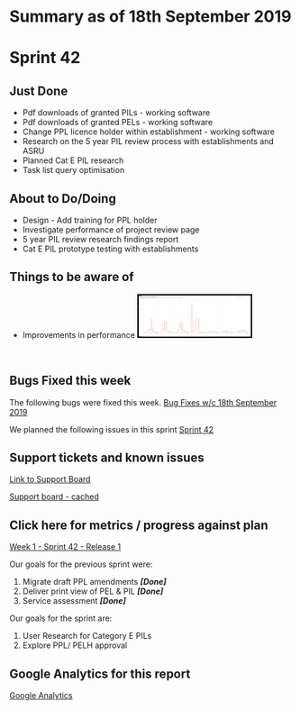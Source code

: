 # Summary as of 18th September 2019 

# Sprint 42


## Just Done
* Pdf downloads of granted PILs - working software
* Pdf downloads of granted PELs - working software
* Change PPL licence holder within establishment - working software
* Research on the 5 year PIL review process with establishments and ASRU
* Planned Cat E PIL research
* Task list query optimisation

## About to Do/Doing
* Design - Add training for PPL holder
* Investigate performance of project review page
* 5 year PIL review research findings report
* Cat E PIL prototype testing with establishments

## Things to be aware of
* Improvements in performance
<a href="graphs/performanceImprovement18092019.png"><img src="graphs/performanceImprovement18092019.png" alt="HTML5 Icon" width="200" style="border:2px solid black"></a>
<br>

## Bugs Fixed this week
The following bugs were fixed this week.
[Bug Fixes w/c 18th September 2019](graphs/bugs18092019.jpg)

We planned the following issues in this sprint 
[Sprint 42](graphs/sprint19092019.png)

## Support tickets and known issues
[Link to Support Board](https://jira.digital.homeoffice.gov.uk/secure/RapidBoard.jspa?rapidView=331&selectedIssue=ALS-47)

[Support board - cached](graphs/supportBoard18092019.jpg)

## Click here for metrics / progress against plan
[Week 1 - Sprint 42 - Release 1](graphs/progress18092019.png)

Our goals for the previous sprint were: 
1. Migrate draft PPL amendments ***[Done]***
2. Deliver print view of PEL & PIL ***[Done]***
3. Service assessment ***[Done]***

Our goals for the sprint are:
1. User Research for Category E PILs 
2. Explore PPL/ PELH approval

## Google Analytics for this report
[Google Analytics](graphs/GA18092019.jpg)

